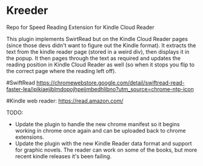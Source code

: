 # Kreeder
Repo for Speed Reading Extension for Kindle Cloud Reader

This plugin implements SwirtRead but on the Kindle Cloud Reader pages (since those devs didn't want to figure out the Kindle format).
It extracts the text from the kindle reader page (stored in a weird div), then displays it in the popup. It then pages through the text as required and updates the reading position in Kindle Cloud Reader as well (so when it stops you flip to the correct page where the reading left off).



#SwiftRead
https://chromewebstore.google.com/detail/swiftread-read-faster-lea/ipikiaejjblmdopojhpejjmbedhlibno?utm_source=chrome-ntp-icon

#Kindle web reader:
https://read.amazon.com/

TODO:
* Update the plugin to handle the new chrome manifest so it begins working in chrome once again and can be uploaded back to chrome extensions.
* Update the plugin with the new Kindle Reader data format and support for graphic novels. The reader can work on some of the books, but more recent kindle releases it's been failing.


